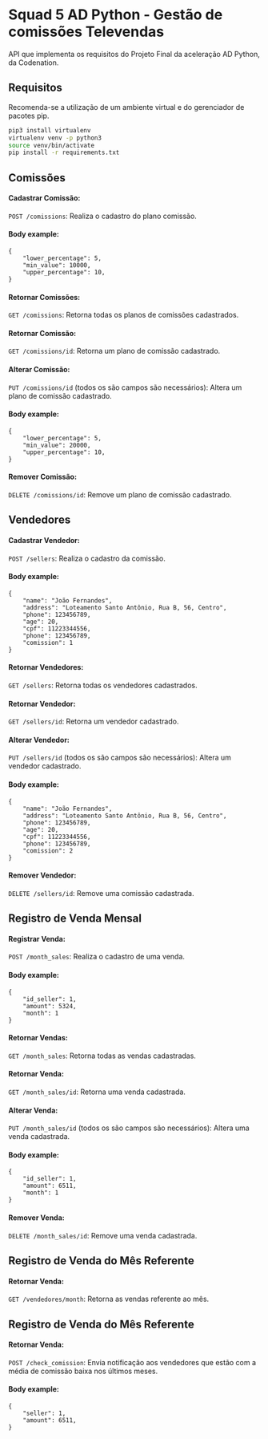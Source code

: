 # Squad 5 AD Python - Gestão de comissões Televendas

API que implementa os requisitos do Projeto Final da aceleração AD Python, da Codenation.

## Requisitos

Recomenda-se a utilização de um ambiente virtual e do gerenciador de pacotes pip.

```bash
pip3 install virtualenv
virtualenv venv -p python3
source venv/bin/activate
pip install -r requirements.txt
```

## Comissões

#### Cadastrar Comissão:

`POST /comissions`: Realiza o cadastro do plano comissão.

#### Body example:

```
{
	"lower_percentage": 5,
	"min_value": 10000,
	"upper_percentage": 10,
}
```
#### Retornar Comissões:

`GET /comissions`: Retorna todas os planos de comissões cadastrados.

#### Retornar Comissão:

`GET /comissions/id`: Retorna um plano de comissão cadastrado.

#### Alterar Comissão:

`PUT /comissions/id` (todos os são campos são necessários): Altera um plano de comissão cadastrado.

#### Body example:

```
{
	"lower_percentage": 5,
	"min_value": 20000,
	"upper_percentage": 10,
}
```

#### Remover Comissão:

`DELETE /comissions/id`: Remove um plano de comissão cadastrado.


## Vendedores

#### Cadastrar Vendedor:

`POST /sellers`: Realiza o cadastro da comissão.

#### Body example:

```
{
	"name": "João Fernandes",
	"address": "Loteamento Santo Antônio, Rua B, 56, Centro",
	"phone": 123456789,
	"age": 20,
	"cpf": 11223344556,
	"phone": 123456789,
	"comission": 1
}
```
#### Retornar Vendedores:

`GET /sellers`: Retorna todas os vendedores cadastrados.

#### Retornar Vendedor:

`GET /sellers/id`: Retorna um vendedor cadastrado.

#### Alterar Vendedor:

`PUT /sellers/id` (todos os são campos são necessários): Altera um vendedor cadastrado.

#### Body example:

```
{
	"name": "João Fernandes",
	"address": "Loteamento Santo Antônio, Rua B, 56, Centro",
	"phone": 123456789,
	"age": 20,
	"cpf": 11223344556,
	"phone": 123456789,
	"comission": 2
}
```

#### Remover Vendedor:

`DELETE /sellers/id`: Remove uma comissão cadastrada.


## Registro de Venda Mensal

#### Registrar Venda:

`POST /month_sales`: Realiza o cadastro de uma venda.

#### Body example:

```
{
	"id_seller": 1,
	"amount": 5324,
	"month": 1
}
```
 
#### Retornar Vendas:

`GET /month_sales`: Retorna todas as vendas cadastradas.

#### Retornar Venda:

`GET /month_sales/id`: Retorna uma venda cadastrada.

#### Alterar Venda:

`PUT /month_sales/id` (todos os são campos são necessários): Altera uma venda cadastrada.

#### Body example:

```
{
	"id_seller": 1,
	"amount": 6511,
	"month": 1
}
```

#### Remover Venda:

`DELETE /month_sales/id`: Remove uma venda cadastrada.


## Registro de Venda do Mês Referente 

#### Retornar Venda:

`GET /vendedores/month`: Retorna as vendas referente ao mês.

## Registro de Venda do Mês Referente 

#### Retornar Venda:

`POST /check_comission`: Envia notificação aos vendedores que estão com a média de comissão baixa nos últimos meses.

#### Body example:

```
{
	"seller": 1,
	"amount": 6511,
}
```
